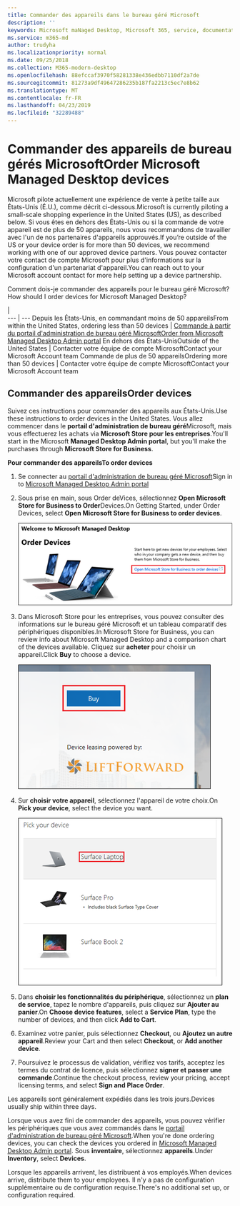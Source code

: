```yaml
---
title: Commander des appareils dans le bureau géré Microsoft
description: ''
keywords: Microsoft maNaged Desktop, Microsoft 365, service, documentation
ms.service: m365-md
author: trudyha
ms.localizationpriority: normal
ms.date: 09/25/2018
ms.collection: M365-modern-desktop
ms.openlocfilehash: 88efccaf3970f58281338e436edbb7110df2a7de
ms.sourcegitcommit: 81273a9df49647286235b187fa2213c5ec7e8b62
ms.translationtype: MT
ms.contentlocale: fr-FR
ms.lasthandoff: 04/23/2019
ms.locfileid: "32289488"
---
```

# <a name="order-microsoft-managed-desktop-devices"></a><span data-ttu-id="6dd65-103">Commander des appareils de bureau gérés Microsoft</span><span class="sxs-lookup"><span data-stu-id="6dd65-103">Order Microsoft Managed Desktop devices</span></span>

<span data-ttu-id="6dd65-104">Microsoft pilote actuellement une expérience de vente à petite taille aux États-Unis (É.U.), comme décrit ci-dessous.</span><span class="sxs-lookup"><span data-stu-id="6dd65-104">Microsoft is currently piloting a small-scale shopping experience in the United States (US), as described below.</span></span> <span data-ttu-id="6dd65-105">Si vous êtes en dehors des États-Unis ou si la commande de votre appareil est de plus de 50 appareils, nous vous recommandons de travailler avec l'un de nos partenaires d'appareils approuvés.</span><span class="sxs-lookup"><span data-stu-id="6dd65-105">If you’re outside of the US or your device order is for more than 50 devices, we recommend working with one of our approved device partners.</span></span> <span data-ttu-id="6dd65-106">Vous pouvez contacter votre contact de compte Microsoft pour plus d'informations sur la configuration d'un partenariat d'appareil.</span><span class="sxs-lookup"><span data-stu-id="6dd65-106">You can reach out to your Microsoft account contact for more help setting up a device partnership.</span></span>

<span data-ttu-id="6dd65-107">Comment dois-je commander des appareils pour le bureau géré Microsoft?</span><span class="sxs-lookup"><span data-stu-id="6dd65-107">How should I order devices for Microsoft Managed Desktop?</span></span>

  |   
 --- | ---
<span data-ttu-id="6dd65-108">Depuis les États-Unis, en commandant moins de 50 appareils</span><span class="sxs-lookup"><span data-stu-id="6dd65-108">From within the United States, ordering less than 50 devices</span></span> | [<span data-ttu-id="6dd65-109">Commande à partir du portail d'administration de bureau géré Microsoft</span><span class="sxs-lookup"><span data-stu-id="6dd65-109">Order from Microsoft Managed Desktop Admin portal</span></span>](https://aka.ms/mmdportal)
<span data-ttu-id="6dd65-110">En dehors des États-Unis</span><span class="sxs-lookup"><span data-stu-id="6dd65-110">Outside of the United States</span></span> | <span data-ttu-id="6dd65-111">Contacter votre équipe de compte Microsoft</span><span class="sxs-lookup"><span data-stu-id="6dd65-111">Contact your Microsoft Account team</span></span>
<span data-ttu-id="6dd65-112">Commande de plus de 50 appareils</span><span class="sxs-lookup"><span data-stu-id="6dd65-112">Ordering more than 50 devices</span></span> | <span data-ttu-id="6dd65-113">Contacter votre équipe de compte Microsoft</span><span class="sxs-lookup"><span data-stu-id="6dd65-113">Contact your Microsoft Account team</span></span>

## <a name="order-devices"></a><span data-ttu-id="6dd65-114">Commander des appareils</span><span class="sxs-lookup"><span data-stu-id="6dd65-114">Order devices</span></span>
<span data-ttu-id="6dd65-115">Suivez ces instructions pour commander des appareils aux États-Unis.</span><span class="sxs-lookup"><span data-stu-id="6dd65-115">Use these instructions to order devices in the United States.</span></span> <span data-ttu-id="6dd65-116">Vous allez commencer dans le **portail d'administration de bureau géré**Microsoft, mais vous effectuerez les achats via **Microsoft Store pour les entreprises**.</span><span class="sxs-lookup"><span data-stu-id="6dd65-116">You'll start in the Microsoft **Managed Desktop Admin portal**, but you'll make the purchases through **Microsoft Store for Business**.</span></span> 

 <span data-ttu-id="6dd65-117">**Pour commander des appareils**</span><span class="sxs-lookup"><span data-stu-id="6dd65-117">**To order devices**</span></span>
 1. <span data-ttu-id="6dd65-118">Se connecter au [portail d'administration de bureau géré Microsoft](https://aka.ms/mmdportal)</span><span class="sxs-lookup"><span data-stu-id="6dd65-118">Sign in to [Microsoft Managed Desktop Admin portal](https://aka.ms/mmdportal)</span></span>
 2. <span data-ttu-id="6dd65-119">Sous prise en main, sous Order deVices, sélectionnez **Open Microsoft Store for Business to Order**Devices.</span><span class="sxs-lookup"><span data-stu-id="6dd65-119">On Getting Started, under Order Devices, select **Open Microsoft Store for Business to order devices**.</span></span>
 
    ![Mise en route, commandes appareils](images/mmd-order-devices.png)
    
3. <span data-ttu-id="6dd65-121">Dans Microsoft Store pour les entreprises, vous pouvez consulter des informations sur le bureau géré Microsoft et un tableau comparatif des périphériques disponibles.</span><span class="sxs-lookup"><span data-stu-id="6dd65-121">In Microsoft Store for Business, you can review info about Microsoft Managed Desktop and a comparison chart of the devices available.</span></span> <span data-ttu-id="6dd65-122">Cliquez sur **acheter** pour choisir un appareil.</span><span class="sxs-lookup"><span data-stu-id="6dd65-122">Click **Buy** to choose a device.</span></span> 

    ![Stocker des affaires, acheter](images/msfb-buy.png)

4. <span data-ttu-id="6dd65-124">Sur **choisir votre appareil**, sélectionnez l'appareil de votre choix.</span><span class="sxs-lookup"><span data-stu-id="6dd65-124">On **Pick your device**, select the device you want.</span></span> 

    ![Store for Business, Pick Device](images/msfb-pick-device.png)

5. <span data-ttu-id="6dd65-126">Dans **choisir les fonctionnalités du périphérique**, sélectionnez un **plan de service**, tapez le nombre d'appareils, puis cliquez sur **Ajouter au panier**.</span><span class="sxs-lookup"><span data-stu-id="6dd65-126">On **Choose device features**, select a **Service Plan**, type the number of devices, and then click **Add to Cart**.</span></span>

6. <span data-ttu-id="6dd65-127">Examinez votre panier, puis sélectionnez **Checkout**, ou **Ajoutez un autre appareil**.</span><span class="sxs-lookup"><span data-stu-id="6dd65-127">Review your Cart and then select **Checkout**, or **Add another device**.</span></span> 

7. <span data-ttu-id="6dd65-128">Poursuivez le processus de validation, vérifiez vos tarifs, acceptez les termes du contrat de licence, puis sélectionnez **signer et passer une commande**.</span><span class="sxs-lookup"><span data-stu-id="6dd65-128">Continue the checkout process, review your pricing, accept licensing terms, and select **Sign and Place Order**.</span></span> 

<span data-ttu-id="6dd65-129">Les appareils sont généralement expédiés dans les trois jours.</span><span class="sxs-lookup"><span data-stu-id="6dd65-129">Devices usually ship within three days.</span></span> 

<span data-ttu-id="6dd65-130">Lorsque vous avez fini de commander des appareils, vous pouvez vérifier les périphériques que vous avez commandés dans le [portail d'administration de bureau géré Microsoft](https://aka.ms/mmdportal).</span><span class="sxs-lookup"><span data-stu-id="6dd65-130">When you're done ordering devices, you can check the devices you ordered in [Microsoft Managed Desktop Admin portal](https://aka.ms/mmdportal).</span></span> <span data-ttu-id="6dd65-131">Sous **inventaire**, sélectionnez **appareils**.</span><span class="sxs-lookup"><span data-stu-id="6dd65-131">Under **Inventory**, select **Devices**.</span></span> 

<span data-ttu-id="6dd65-132">Lorsque les appareils arrivent, les distribuent à vos employés.</span><span class="sxs-lookup"><span data-stu-id="6dd65-132">When devices arrive, distribute them to your employees.</span></span> <span data-ttu-id="6dd65-133">Il n'y a pas de configuration supplémentaire ou de configuration requise.</span><span class="sxs-lookup"><span data-stu-id="6dd65-133">There's no additional set up, or configuration required.</span></span> 

